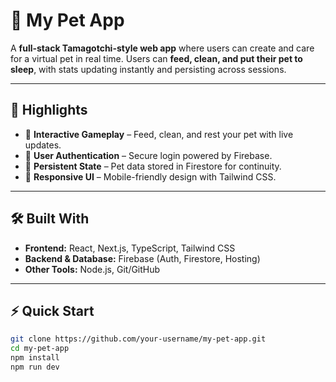 # 🐾 My Pet App  

A **full-stack Tamagotchi-style web app** where users can create and care for a virtual pet in real time. Users can **feed, clean, and put their pet to sleep**, with stats updating instantly and persisting across sessions.  

---

## 🚀 Highlights  

- 🐶 **Interactive Gameplay** – Feed, clean, and rest your pet with live updates.  
- 🔑 **User Authentication** – Secure login powered by Firebase.  
- 💾 **Persistent State** – Pet data stored in Firestore for continuity.  
- 📱 **Responsive UI** – Mobile-friendly design with Tailwind CSS.  

---

## 🛠️ Built With  

- **Frontend:** React, Next.js, TypeScript, Tailwind CSS  
- **Backend & Database:** Firebase (Auth, Firestore, Hosting)  
- **Other Tools:** Node.js, Git/GitHub  

---

## ⚡ Quick Start  

```bash
git clone https://github.com/your-username/my-pet-app.git
cd my-pet-app
npm install
npm run dev

